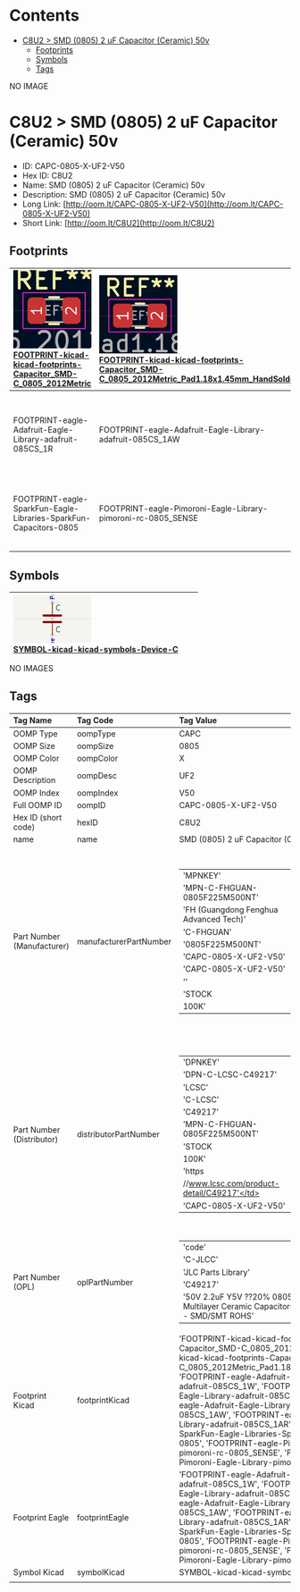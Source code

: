



Contents
========

* [C8U2 > SMD (0805) 2 uF Capacitor (Ceramic) 50v](#c8u2--smd-0805-2-uf-capacitor-ceramic-50v)
	* [Footprints](#footprints)
	* [Symbols](#symbols)
	* [Tags](#tags)
  
NO IMAGE  
# C8U2 > SMD (0805) 2 uF Capacitor (Ceramic) 50v

- ID: CAPC-0805-X-UF2-V50
- Hex ID: C8U2
- Name: SMD (0805) 2 uF Capacitor (Ceramic) 50v
- Description: SMD (0805) 2 uF Capacitor (Ceramic) 50v
- Long Link: [http://oom.lt/CAPC-0805-X-UF2-V50](http://oom.lt/CAPC-0805-X-UF2-V50)
- Short Link: [http://oom.lt/C8U2](http://oom.lt/C8U2)

## Footprints
  

|[![](https://raw.githubusercontent.com/oomlout/oomlout_OOMP_eda_V2/main/FOOTPRINT/kicad/kicad-footprints/Capacitor_SMD/C_0805_2012Metric/image_140.png)<br>FOOTPRINT-kicad-kicad-footprints-Capacitor_SMD-C_0805_2012Metric](https://github.com/oomlout/oomlout_OOMP_eda_V2/tree/main/FOOTPRINT/kicad/kicad-footprints/Capacitor_SMD/C_0805_2012Metric/)|[![](https://raw.githubusercontent.com/oomlout/oomlout_OOMP_eda_V2/main/FOOTPRINT/kicad/kicad-footprints/Capacitor_SMD/C_0805_2012Metric_Pad1.18x1.45mm_HandSolder/image_140.png)<br>FOOTPRINT-kicad-kicad-footprints-Capacitor_SMD-C_0805_2012Metric_Pad1.18x1.45mm_HandSolder](https://github.com/oomlout/oomlout_OOMP_eda_V2/tree/main/FOOTPRINT/kicad/kicad-footprints/Capacitor_SMD/C_0805_2012Metric_Pad1.18x1.45mm_HandSolder/)|![]()<br>FOOTPRINT-eagle-Adafruit-Eagle-Library-adafruit-085CS_1W|
| :--- | :--- | :--- |
|![]()<br>FOOTPRINT-eagle-Adafruit-Eagle-Library-adafruit-085CS_1R|![]()<br>FOOTPRINT-eagle-Adafruit-Eagle-Library-adafruit-085CS_1AW|![]()<br>FOOTPRINT-eagle-Adafruit-Eagle-Library-adafruit-085CS_1AR|
|![]()<br>FOOTPRINT-eagle-SparkFun-Eagle-Libraries-SparkFun-Capacitors-0805|![]()<br>FOOTPRINT-eagle-Pimoroni-Eagle-Library-pimoroni-rc-0805_SENSE|![]()<br>FOOTPRINT-eagle-Pimoroni-Eagle-Library-pimoroni-rc-0805|
||||

## Symbols
  

|[![](https://raw.githubusercontent.com/oomlout/oomlout_OOMP_eda_V2/main/SYMBOL/kicad/kicad-symbols/Device/C/image_140.png)<br>SYMBOL-kicad-kicad-symbols-Device-C](https://github.com/oomlout/oomlout_OOMP_eda_V2/tree/main/SYMBOL/kicad/kicad-symbols/Device/C/)|||
| :--- | :--- | :--- |
  
NO IMAGES  
## Tags
  

|Tag Name|Tag Code|Tag Value|
| :--- | :--- | :--- |
|OOMP Type|oompType|CAPC|
|OOMP Size|oompSize|0805|
|OOMP Color|oompColor|X|
|OOMP Description|oompDesc|UF2|
|OOMP Index|oompIndex|V50|
|Full OOMP ID|oompID|CAPC-0805-X-UF2-V50|
|Hex ID (short code)|hexID|C8U2|
|name|name|SMD (0805) 2 uF Capacitor (Ceramic) 50v|
|Part Number (Manufacturer)|manufacturerPartNumber|<table><tr><td>'MPNKEY'</td></tr><tr><td> 'MPN-C-FHGUAN-0805F225M500NT'</td><td> 'MANUFACTURER'</td></tr><tr><td> 'FH (Guangdong Fenghua Advanced Tech)'</td><td> 'MANUCODE'</td></tr><tr><td> 'C-FHGUAN'</td><td> 'MPN'</td></tr><tr><td> '0805F225M500NT'</td><td> 'OOMPIDPARTIAL'</td></tr><tr><td> 'CAPC-0805-X-UF2-V50'</td><td> 'OOMPID'</td></tr><tr><td> 'CAPC-0805-X-UF2-V50'</td><td> 'LINK'</td></tr><tr><td> ''</td><td> 'tags'</td></tr><tr><td> 'STOCK</td></tr><tr><td>100K'</td></tr></table></td><td> <table><tr><td>'MPNKEY'</td></tr><tr><td> 'MPN-C-MURATA-GRM21BR61H225KA73L'</td><td> 'MANUFACTURER'</td></tr><tr><td> 'Murata Electronics'</td><td> 'MANUCODE'</td></tr><tr><td> 'C-MURATA'</td><td> 'MPN'</td></tr><tr><td> 'GRM21BR61H225KA73L'</td><td> 'OOMPIDPARTIAL'</td></tr><tr><td> 'CAPC-0805-X-UF2-V50'</td><td> 'OOMPID'</td></tr><tr><td> 'CAPC-0805-X-UF2-V50'</td><td> 'LINK'</td></tr><tr><td> ''</td><td> 'tags'</td></tr><tr><td> </td></tr></table></td><td> <table><tr><td>'MPNKEY'</td></tr><tr><td> 'MPN-C-FHGUAN-0805X225K500NT'</td><td> 'MANUFACTURER'</td></tr><tr><td> 'FH (Guangdong Fenghua Advanced Tech)'</td><td> 'MANUCODE'</td></tr><tr><td> 'C-FHGUAN'</td><td> 'MPN'</td></tr><tr><td> '0805X225K500NT'</td><td> 'OOMPIDPARTIAL'</td></tr><tr><td> 'CAPC-0805-X-UF2-V50'</td><td> 'OOMPID'</td></tr><tr><td> 'CAPC-0805-X-UF2-V50'</td><td> 'LINK'</td></tr><tr><td> ''</td><td> 'tags'</td></tr><tr><td> 'STOCK</td></tr><tr><td>1K'</td></tr></table></td><td> <table><tr><td>'MPNKEY'</td></tr><tr><td> 'MPN-C-YAGEO-CC0805KKX7R9BB225'</td><td> 'MANUFACTURER'</td></tr><tr><td> 'YAGEO'</td><td> 'MANUCODE'</td></tr><tr><td> 'C-YAGEO'</td><td> 'MPN'</td></tr><tr><td> 'CC0805KKX7R9BB225'</td><td> 'OOMPIDPARTIAL'</td></tr><tr><td> 'CAPC-0805-X-UF2-V50'</td><td> 'OOMPID'</td></tr><tr><td> 'CAPC-0805-X-UF2-V50'</td><td> 'LINK'</td></tr><tr><td> ''</td><td> 'tags'</td></tr><tr><td> 'STOCK</td></tr><tr><td>10K'</td></tr></table></td><td> <table><tr><td>'MPNKEY'</td></tr><tr><td> 'MPN-C-MURATA-GRT21BR61H225KE13L'</td><td> 'MANUFACTURER'</td></tr><tr><td> 'Murata Electronics'</td><td> 'MANUCODE'</td></tr><tr><td> 'C-MURATA'</td><td> 'MPN'</td></tr><tr><td> 'GRT21BR61H225KE13L'</td><td> 'OOMPIDPARTIAL'</td></tr><tr><td> 'CAPC-0805-X-UF2-V50'</td><td> 'OOMPID'</td></tr><tr><td> 'CAPC-0805-X-UF2-V50'</td><td> 'LINK'</td></tr><tr><td> ''</td><td> 'tags'</td></tr><tr><td> </td></tr></table></td><td> <table><tr><td>'MPNKEY'</td></tr><tr><td> 'MPN-C-SAMSUN-CL21A225KB9LNNC'</td><td> 'MANUFACTURER'</td></tr><tr><td> 'Samsung Electro-Mechanics'</td><td> 'MANUCODE'</td></tr><tr><td> 'C-SAMSUN'</td><td> 'MPN'</td></tr><tr><td> 'CL21A225KB9LNNC'</td><td> 'OOMPIDPARTIAL'</td></tr><tr><td> 'CAPC-0805-X-UF2-V50'</td><td> 'OOMPID'</td></tr><tr><td> 'CAPC-0805-X-UF2-V50'</td><td> 'LINK'</td></tr><tr><td> ''</td><td> 'tags'</td></tr><tr><td> 'STOCK</td></tr><tr><td>1K'</td></tr></table></td><td> <table><tr><td>'MPNKEY'</td></tr><tr><td> 'MPN-C-MURATA-GRM219R61H225KE15D'</td><td> 'MANUFACTURER'</td></tr><tr><td> 'Murata Electronics'</td><td> 'MANUCODE'</td></tr><tr><td> 'C-MURATA'</td><td> 'MPN'</td></tr><tr><td> 'GRM219R61H225KE15D'</td><td> 'OOMPIDPARTIAL'</td></tr><tr><td> 'CAPC-0805-X-UF2-V50'</td><td> 'OOMPID'</td></tr><tr><td> 'CAPC-0805-X-UF2-V50'</td><td> 'LINK'</td></tr><tr><td> ''</td><td> 'tags'</td></tr><tr><td> 'STOCK</td></tr><tr><td>1K'</td></tr></table></td><td> <table><tr><td>'MPNKEY'</td></tr><tr><td> 'MPN-C-SAMSUN-CL21A225KBFNNNE'</td><td> 'MANUFACTURER'</td></tr><tr><td> 'Samsung Electro-Mechanics'</td><td> 'MANUCODE'</td></tr><tr><td> 'C-SAMSUN'</td><td> 'MPN'</td></tr><tr><td> 'CL21A225KBFNNNE'</td><td> 'OOMPIDPARTIAL'</td></tr><tr><td> 'CAPC-0805-X-UF2-V50'</td><td> 'OOMPID'</td></tr><tr><td> 'CAPC-0805-X-UF2-V50'</td><td> 'LINK'</td></tr><tr><td> ''</td><td> 'tags'</td></tr><tr><td> 'STOCK</td></tr><tr><td>1K'</td></tr></table></td><td> <table><tr><td>'MPNKEY'</td></tr><tr><td> 'MPN-C-YAGEO-CC0805KKX5R9BB225'</td><td> 'MANUFACTURER'</td></tr><tr><td> 'YAGEO'</td><td> 'MANUCODE'</td></tr><tr><td> 'C-YAGEO'</td><td> 'MPN'</td></tr><tr><td> 'CC0805KKX5R9BB225'</td><td> 'OOMPIDPARTIAL'</td></tr><tr><td> 'CAPC-0805-X-UF2-V50'</td><td> 'OOMPID'</td></tr><tr><td> 'CAPC-0805-X-UF2-V50'</td><td> 'LINK'</td></tr><tr><td> ''</td><td> 'tags'</td></tr><tr><td> 'STOCK</td></tr><tr><td>1K'</td></tr></table></td><td> <table><tr><td>'MPNKEY'</td></tr><tr><td> 'MPN-C-TAIYOY-UMK212ABJ225KG-T'</td><td> 'MANUFACTURER'</td></tr><tr><td> 'Taiyo Yuden'</td><td> 'MANUCODE'</td></tr><tr><td> 'C-TAIYOY'</td><td> 'MPN'</td></tr><tr><td> 'UMK212ABJ225KG-T'</td><td> 'OOMPIDPARTIAL'</td></tr><tr><td> 'CAPC-0805-X-UF2-V50'</td><td> 'OOMPID'</td></tr><tr><td> 'CAPC-0805-X-UF2-V50'</td><td> 'LINK'</td></tr><tr><td> ''</td><td> 'tags'</td></tr><tr><td> 'STOCK</td></tr><tr><td>1K'</td></tr></table></td><td> <table><tr><td>'MPNKEY'</td></tr><tr><td> 'MPN-C-TDK-CGA4J3X7R1H225KT000N'</td><td> 'MANUFACTURER'</td></tr><tr><td> 'TDK'</td><td> 'MANUCODE'</td></tr><tr><td> 'C-TDK'</td><td> 'MPN'</td></tr><tr><td> 'CGA4J3X7R1H225KT000N'</td><td> 'OOMPIDPARTIAL'</td></tr><tr><td> 'CAPC-0805-X-UF2-V50'</td><td> 'OOMPID'</td></tr><tr><td> 'CAPC-0805-X-UF2-V50'</td><td> 'LINK'</td></tr><tr><td> ''</td><td> 'tags'</td></tr><tr><td> 'STOCK</td></tr><tr><td>10K'</td></tr></table></td><td> <table><tr><td>'MPNKEY'</td></tr><tr><td> 'MPN-C-TDK-C2012X5R1H225KT000N'</td><td> 'MANUFACTURER'</td></tr><tr><td> 'TDK'</td><td> 'MANUCODE'</td></tr><tr><td> 'C-TDK'</td><td> 'MPN'</td></tr><tr><td> 'C2012X5R1H225KT000N'</td><td> 'OOMPIDPARTIAL'</td></tr><tr><td> 'CAPC-0805-X-UF2-V50'</td><td> 'OOMPID'</td></tr><tr><td> 'CAPC-0805-X-UF2-V50'</td><td> 'LINK'</td></tr><tr><td> ''</td><td> 'tags'</td></tr><tr><td> </td></tr></table></td><td> <table><tr><td>'MPNKEY'</td></tr><tr><td> 'MPN-C-TDK-C2012X7R1H225KT000E'</td><td> 'MANUFACTURER'</td></tr><tr><td> 'TDK'</td><td> 'MANUCODE'</td></tr><tr><td> 'C-TDK'</td><td> 'MPN'</td></tr><tr><td> 'C2012X7R1H225KT000E'</td><td> 'OOMPIDPARTIAL'</td></tr><tr><td> 'CAPC-0805-X-UF2-V50'</td><td> 'OOMPID'</td></tr><tr><td> 'CAPC-0805-X-UF2-V50'</td><td> 'LINK'</td></tr><tr><td> ''</td><td> 'tags'</td></tr><tr><td> </td></tr></table></td><td> <table><tr><td>'MPNKEY'</td></tr><tr><td> 'MPN-C-TAIYOY-UMK212BB7225KG-T'</td><td> 'MANUFACTURER'</td></tr><tr><td> 'Taiyo Yuden'</td><td> 'MANUCODE'</td></tr><tr><td> 'C-TAIYOY'</td><td> 'MPN'</td></tr><tr><td> 'UMK212BB7225KG-T'</td><td> 'OOMPIDPARTIAL'</td></tr><tr><td> 'CAPC-0805-X-UF2-V50'</td><td> 'OOMPID'</td></tr><tr><td> 'CAPC-0805-X-UF2-V50'</td><td> 'LINK'</td></tr><tr><td> ''</td><td> 'tags'</td></tr><tr><td> 'STOCK</td></tr><tr><td>1K'</td></tr></table></td><td> <table><tr><td>'MPNKEY'</td></tr><tr><td> 'MPN-C-SAMSUN-CL21A225KBQNNNE'</td><td> 'MANUFACTURER'</td></tr><tr><td> 'Samsung Electro-Mechanics'</td><td> 'MANUCODE'</td></tr><tr><td> 'C-SAMSUN'</td><td> 'MPN'</td></tr><tr><td> 'CL21A225KBQNNNE'</td><td> 'OOMPIDPARTIAL'</td></tr><tr><td> 'CAPC-0805-X-UF2-V50'</td><td> 'OOMPID'</td></tr><tr><td> 'CAPC-0805-X-UF2-V50'</td><td> 'LINK'</td></tr><tr><td> ''</td><td> 'tags'</td></tr><tr><td> 'STOCK</td></tr><tr><td>100K'</td></tr></table></td><td> <table><tr><td>'MPNKEY'</td></tr><tr><td> 'MPN-C-MURATA-GRM219B31H225KE15D'</td><td> 'MANUFACTURER'</td></tr><tr><td> 'Murata Electronics'</td><td> 'MANUCODE'</td></tr><tr><td> 'C-MURATA'</td><td> 'MPN'</td></tr><tr><td> 'GRM219B31H225KE15D'</td><td> 'OOMPIDPARTIAL'</td></tr><tr><td> 'CAPC-0805-X-UF2-V50'</td><td> 'OOMPID'</td></tr><tr><td> 'CAPC-0805-X-UF2-V50'</td><td> 'LINK'</td></tr><tr><td> ''</td><td> 'tags'</td></tr><tr><td> </td></tr></table></td><td> <table><tr><td>'MPNKEY'</td></tr><tr><td> 'MPN-C-SANYEA-C0805X5R225K500NT'</td><td> 'MANUFACTURER'</td></tr><tr><td> 'SANYEAR'</td><td> 'MANUCODE'</td></tr><tr><td> 'C-SANYEA'</td><td> 'MPN'</td></tr><tr><td> 'C0805X5R225K500NT'</td><td> 'OOMPIDPARTIAL'</td></tr><tr><td> 'CAPC-0805-X-UF2-V50'</td><td> 'OOMPID'</td></tr><tr><td> 'CAPC-0805-X-UF2-V50'</td><td> 'LINK'</td></tr><tr><td> ''</td><td> 'tags'</td></tr><tr><td> </td></tr></table></td><td> <table><tr><td>'MPNKEY'</td></tr><tr><td> 'MPN-C-TDK-C2012X7R1H225KT000S'</td><td> 'MANUFACTURER'</td></tr><tr><td> 'TDK'</td><td> 'MANUCODE'</td></tr><tr><td> 'C-TDK'</td><td> 'MPN'</td></tr><tr><td> 'C2012X7R1H225KT000S'</td><td> 'OOMPIDPARTIAL'</td></tr><tr><td> 'CAPC-0805-X-UF2-V50'</td><td> 'OOMPID'</td></tr><tr><td> 'CAPC-0805-X-UF2-V50'</td><td> 'LINK'</td></tr><tr><td> ''</td><td> 'tags'</td></tr><tr><td> </td></tr></table></td><td> <table><tr><td>'MPNKEY'</td></tr><tr><td> 'MPN-C-SAMWHA-CS2012X5R225K500NRE'</td><td> 'MANUFACTURER'</td></tr><tr><td> 'Samwha Capacitor'</td><td> 'MANUCODE'</td></tr><tr><td> 'C-SAMWHA'</td><td> 'MPN'</td></tr><tr><td> 'CS2012X5R225K500NRE'</td><td> 'OOMPIDPARTIAL'</td></tr><tr><td> 'CAPC-0805-X-UF2-V50'</td><td> 'OOMPID'</td></tr><tr><td> 'CAPC-0805-X-UF2-V50'</td><td> 'LINK'</td></tr><tr><td> ''</td><td> 'tags'</td></tr><tr><td> 'STOCK</td></tr><tr><td>100K'</td></tr></table></td><td> <table><tr><td>'MPNKEY'</td></tr><tr><td> 'MPN-C-SAMSUN-CL21A225MBFNNNE'</td><td> 'MANUFACTURER'</td></tr><tr><td> 'Samsung Electro-Mechanics'</td><td> 'MANUCODE'</td></tr><tr><td> 'C-SAMSUN'</td><td> 'MPN'</td></tr><tr><td> 'CL21A225MBFNNNE'</td><td> 'OOMPIDPARTIAL'</td></tr><tr><td> 'CAPC-0805-X-UF2-V50'</td><td> 'OOMPID'</td></tr><tr><td> 'CAPC-0805-X-UF2-V50'</td><td> 'LINK'</td></tr><tr><td> ''</td><td> 'tags'</td></tr><tr><td> </td></tr></table></td><td> <table><tr><td>'MPNKEY'</td></tr><tr><td> 'MPN-C-TDK-C2012X5R1H225KT0J0N'</td><td> 'MANUFACTURER'</td></tr><tr><td> 'TDK'</td><td> 'MANUCODE'</td></tr><tr><td> 'C-TDK'</td><td> 'MPN'</td></tr><tr><td> 'C2012X5R1H225KT0J0N'</td><td> 'OOMPIDPARTIAL'</td></tr><tr><td> 'CAPC-0805-X-UF2-V50'</td><td> 'OOMPID'</td></tr><tr><td> 'CAPC-0805-X-UF2-V50'</td><td> 'LINK'</td></tr><tr><td> ''</td><td> 'tags'</td></tr><tr><td> 'STOCK</td></tr><tr><td>1K'</td></tr></table></td><td> <table><tr><td>'MPNKEY'</td></tr><tr><td> 'MPN-C-FHGUAN-0805B225K500NT'</td><td> 'MANUFACTURER'</td></tr><tr><td> 'FH (Guangdong Fenghua Advanced Tech)'</td><td> 'MANUCODE'</td></tr><tr><td> 'C-FHGUAN'</td><td> 'MPN'</td></tr><tr><td> '0805B225K500NT'</td><td> 'OOMPIDPARTIAL'</td></tr><tr><td> 'CAPC-0805-X-UF2-V50'</td><td> 'OOMPID'</td></tr><tr><td> 'CAPC-0805-X-UF2-V50'</td><td> 'LINK'</td></tr><tr><td> ''</td><td> 'tags'</td></tr><tr><td> </td></tr></table></td><td> <table><tr><td>'MPNKEY'</td></tr><tr><td> 'MPN-C-SAMSUN-CL21B225KBYNNNE'</td><td> 'MANUFACTURER'</td></tr><tr><td> 'Samsung Electro-Mechanics'</td><td> 'MANUCODE'</td></tr><tr><td> 'C-SAMSUN'</td><td> 'MPN'</td></tr><tr><td> 'CL21B225KBYNNNE'</td><td> 'OOMPIDPARTIAL'</td></tr><tr><td> 'CAPC-0805-X-UF2-V50'</td><td> 'OOMPID'</td></tr><tr><td> 'CAPC-0805-X-UF2-V50'</td><td> 'LINK'</td></tr><tr><td> ''</td><td> 'tags'</td></tr><tr><td> 'STOCK</td></tr><tr><td>1K'</td></tr></table>|
|Part Number (Distributor)|distributorPartNumber|<table><tr><td>'DPNKEY'</td></tr><tr><td> 'DPN-C-LCSC-C49217'</td><td> 'DISTRIBUTOR'</td></tr><tr><td> 'LCSC'</td><td> 'DISTRCODE'</td></tr><tr><td> 'C-LCSC'</td><td> 'DPN'</td></tr><tr><td> 'C49217'</td><td> 'MPN'</td></tr><tr><td> 'MPN-C-FHGUAN-0805F225M500NT'</td><td> 'TAGS'</td></tr><tr><td> 'STOCK</td></tr><tr><td>100K'</td><td> 'LINK'</td></tr><tr><td> 'https</td></tr><tr><td>//www.lcsc.com/product-detail/C49217'</td><td> 'OOMPID'</td></tr><tr><td> 'CAPC-0805-X-UF2-V50'</td></tr></table></td><td> <table><tr><td>'DPNKEY'</td></tr><tr><td> 'DPN-C-LCSC-C77078'</td><td> 'DISTRIBUTOR'</td></tr><tr><td> 'LCSC'</td><td> 'DISTRCODE'</td></tr><tr><td> 'C-LCSC'</td><td> 'DPN'</td></tr><tr><td> 'C77078'</td><td> 'MPN'</td></tr><tr><td> 'MPN-C-MURATA-GRM21BR61H225KA73L'</td><td> 'TAGS'</td></tr><tr><td> </td><td> 'LINK'</td></tr><tr><td> 'https</td></tr><tr><td>//www.lcsc.com/product-detail/C77078'</td><td> 'OOMPID'</td></tr><tr><td> 'CAPC-0805-X-UF2-V50'</td></tr></table></td><td> <table><tr><td>'DPNKEY'</td></tr><tr><td> 'DPN-C-LCSC-C108719'</td><td> 'DISTRIBUTOR'</td></tr><tr><td> 'LCSC'</td><td> 'DISTRCODE'</td></tr><tr><td> 'C-LCSC'</td><td> 'DPN'</td></tr><tr><td> 'C108719'</td><td> 'MPN'</td></tr><tr><td> 'MPN-C-FHGUAN-0805X225K500NT'</td><td> 'TAGS'</td></tr><tr><td> 'STOCK</td></tr><tr><td>1K'</td><td> 'LINK'</td></tr><tr><td> 'https</td></tr><tr><td>//www.lcsc.com/product-detail/C108719'</td><td> 'OOMPID'</td></tr><tr><td> 'CAPC-0805-X-UF2-V50'</td></tr></table></td><td> <table><tr><td>'DPNKEY'</td></tr><tr><td> 'DPN-C-LCSC-C125847'</td><td> 'DISTRIBUTOR'</td></tr><tr><td> 'LCSC'</td><td> 'DISTRCODE'</td></tr><tr><td> 'C-LCSC'</td><td> 'DPN'</td></tr><tr><td> 'C125847'</td><td> 'MPN'</td></tr><tr><td> 'MPN-C-YAGEO-CC0805KKX7R9BB225'</td><td> 'TAGS'</td></tr><tr><td> 'STOCK</td></tr><tr><td>10K'</td><td> 'LINK'</td></tr><tr><td> 'https</td></tr><tr><td>//www.lcsc.com/product-detail/C125847'</td><td> 'OOMPID'</td></tr><tr><td> 'CAPC-0805-X-UF2-V50'</td></tr></table></td><td> <table><tr><td>'DPNKEY'</td></tr><tr><td> 'DPN-C-LCSC-C126634'</td><td> 'DISTRIBUTOR'</td></tr><tr><td> 'LCSC'</td><td> 'DISTRCODE'</td></tr><tr><td> 'C-LCSC'</td><td> 'DPN'</td></tr><tr><td> 'C126634'</td><td> 'MPN'</td></tr><tr><td> 'MPN-C-MURATA-GRT21BR61H225KE13L'</td><td> 'TAGS'</td></tr><tr><td> </td><td> 'LINK'</td></tr><tr><td> 'https</td></tr><tr><td>//www.lcsc.com/product-detail/C126634'</td><td> 'OOMPID'</td></tr><tr><td> 'CAPC-0805-X-UF2-V50'</td></tr></table></td><td> <table><tr><td>'DPNKEY'</td></tr><tr><td> 'DPN-C-LCSC-C159782'</td><td> 'DISTRIBUTOR'</td></tr><tr><td> 'LCSC'</td><td> 'DISTRCODE'</td></tr><tr><td> 'C-LCSC'</td><td> 'DPN'</td></tr><tr><td> 'C159782'</td><td> 'MPN'</td></tr><tr><td> 'MPN-C-SAMSUN-CL21A225KB9LNNC'</td><td> 'TAGS'</td></tr><tr><td> 'STOCK</td></tr><tr><td>1K'</td><td> 'LINK'</td></tr><tr><td> 'https</td></tr><tr><td>//www.lcsc.com/product-detail/C159782'</td><td> 'OOMPID'</td></tr><tr><td> 'CAPC-0805-X-UF2-V50'</td></tr></table></td><td> <table><tr><td>'DPNKEY'</td></tr><tr><td> 'DPN-C-LCSC-C162299'</td><td> 'DISTRIBUTOR'</td></tr><tr><td> 'LCSC'</td><td> 'DISTRCODE'</td></tr><tr><td> 'C-LCSC'</td><td> 'DPN'</td></tr><tr><td> 'C162299'</td><td> 'MPN'</td></tr><tr><td> 'MPN-C-MURATA-GRM219R61H225KE15D'</td><td> 'TAGS'</td></tr><tr><td> 'STOCK</td></tr><tr><td>1K'</td><td> 'LINK'</td></tr><tr><td> 'https</td></tr><tr><td>//www.lcsc.com/product-detail/C162299'</td><td> 'OOMPID'</td></tr><tr><td> 'CAPC-0805-X-UF2-V50'</td></tr></table></td><td> <table><tr><td>'DPNKEY'</td></tr><tr><td> 'DPN-C-LCSC-C307528'</td><td> 'DISTRIBUTOR'</td></tr><tr><td> 'LCSC'</td><td> 'DISTRCODE'</td></tr><tr><td> 'C-LCSC'</td><td> 'DPN'</td></tr><tr><td> 'C307528'</td><td> 'MPN'</td></tr><tr><td> 'MPN-C-SAMSUN-CL21A225KBFNNNE'</td><td> 'TAGS'</td></tr><tr><td> 'STOCK</td></tr><tr><td>1K'</td><td> 'LINK'</td></tr><tr><td> 'https</td></tr><tr><td>//www.lcsc.com/product-detail/C307528'</td><td> 'OOMPID'</td></tr><tr><td> 'CAPC-0805-X-UF2-V50'</td></tr></table></td><td> <table><tr><td>'DPNKEY'</td></tr><tr><td> 'DPN-C-LCSC-C326581'</td><td> 'DISTRIBUTOR'</td></tr><tr><td> 'LCSC'</td><td> 'DISTRCODE'</td></tr><tr><td> 'C-LCSC'</td><td> 'DPN'</td></tr><tr><td> 'C326581'</td><td> 'MPN'</td></tr><tr><td> 'MPN-C-YAGEO-CC0805KKX5R9BB225'</td><td> 'TAGS'</td></tr><tr><td> 'STOCK</td></tr><tr><td>1K'</td><td> 'LINK'</td></tr><tr><td> 'https</td></tr><tr><td>//www.lcsc.com/product-detail/C326581'</td><td> 'OOMPID'</td></tr><tr><td> 'CAPC-0805-X-UF2-V50'</td></tr></table></td><td> <table><tr><td>'DPNKEY'</td></tr><tr><td> 'DPN-C-LCSC-C337444'</td><td> 'DISTRIBUTOR'</td></tr><tr><td> 'LCSC'</td><td> 'DISTRCODE'</td></tr><tr><td> 'C-LCSC'</td><td> 'DPN'</td></tr><tr><td> 'C337444'</td><td> 'MPN'</td></tr><tr><td> 'MPN-C-TAIYOY-UMK212ABJ225KG-T'</td><td> 'TAGS'</td></tr><tr><td> 'STOCK</td></tr><tr><td>1K'</td><td> 'LINK'</td></tr><tr><td> 'https</td></tr><tr><td>//www.lcsc.com/product-detail/C337444'</td><td> 'OOMPID'</td></tr><tr><td> 'CAPC-0805-X-UF2-V50'</td></tr></table></td><td> <table><tr><td>'DPNKEY'</td></tr><tr><td> 'DPN-C-LCSC-C342737'</td><td> 'DISTRIBUTOR'</td></tr><tr><td> 'LCSC'</td><td> 'DISTRCODE'</td></tr><tr><td> 'C-LCSC'</td><td> 'DPN'</td></tr><tr><td> 'C342737'</td><td> 'MPN'</td></tr><tr><td> 'MPN-C-TDK-CGA4J3X7R1H225KT000N'</td><td> 'TAGS'</td></tr><tr><td> 'STOCK</td></tr><tr><td>10K'</td><td> 'LINK'</td></tr><tr><td> 'https</td></tr><tr><td>//www.lcsc.com/product-detail/C342737'</td><td> 'OOMPID'</td></tr><tr><td> 'CAPC-0805-X-UF2-V50'</td></tr></table></td><td> <table><tr><td>'DPNKEY'</td></tr><tr><td> 'DPN-C-LCSC-C342802'</td><td> 'DISTRIBUTOR'</td></tr><tr><td> 'LCSC'</td><td> 'DISTRCODE'</td></tr><tr><td> 'C-LCSC'</td><td> 'DPN'</td></tr><tr><td> 'C342802'</td><td> 'MPN'</td></tr><tr><td> 'MPN-C-TDK-C2012X5R1H225KT000N'</td><td> 'TAGS'</td></tr><tr><td> </td><td> 'LINK'</td></tr><tr><td> 'https</td></tr><tr><td>//www.lcsc.com/product-detail/C342802'</td><td> 'OOMPID'</td></tr><tr><td> 'CAPC-0805-X-UF2-V50'</td></tr></table></td><td> <table><tr><td>'DPNKEY'</td></tr><tr><td> 'DPN-C-LCSC-C342803'</td><td> 'DISTRIBUTOR'</td></tr><tr><td> 'LCSC'</td><td> 'DISTRCODE'</td></tr><tr><td> 'C-LCSC'</td><td> 'DPN'</td></tr><tr><td> 'C342803'</td><td> 'MPN'</td></tr><tr><td> 'MPN-C-TDK-C2012X7R1H225KT000E'</td><td> 'TAGS'</td></tr><tr><td> </td><td> 'LINK'</td></tr><tr><td> 'https</td></tr><tr><td>//www.lcsc.com/product-detail/C342803'</td><td> 'OOMPID'</td></tr><tr><td> 'CAPC-0805-X-UF2-V50'</td></tr></table></td><td> <table><tr><td>'DPNKEY'</td></tr><tr><td> 'DPN-C-LCSC-C348735'</td><td> 'DISTRIBUTOR'</td></tr><tr><td> 'LCSC'</td><td> 'DISTRCODE'</td></tr><tr><td> 'C-LCSC'</td><td> 'DPN'</td></tr><tr><td> 'C348735'</td><td> 'MPN'</td></tr><tr><td> 'MPN-C-TAIYOY-UMK212BB7225KG-T'</td><td> 'TAGS'</td></tr><tr><td> 'STOCK</td></tr><tr><td>1K'</td><td> 'LINK'</td></tr><tr><td> 'https</td></tr><tr><td>//www.lcsc.com/product-detail/C348735'</td><td> 'OOMPID'</td></tr><tr><td> 'CAPC-0805-X-UF2-V50'</td></tr></table></td><td> <table><tr><td>'DPNKEY'</td></tr><tr><td> 'DPN-C-LCSC-C377773'</td><td> 'DISTRIBUTOR'</td></tr><tr><td> 'LCSC'</td><td> 'DISTRCODE'</td></tr><tr><td> 'C-LCSC'</td><td> 'DPN'</td></tr><tr><td> 'C377773'</td><td> 'MPN'</td></tr><tr><td> 'MPN-C-SAMSUN-CL21A225KBQNNNE'</td><td> 'TAGS'</td></tr><tr><td> 'STOCK</td></tr><tr><td>100K'</td><td> 'LINK'</td></tr><tr><td> 'https</td></tr><tr><td>//www.lcsc.com/product-detail/C377773'</td><td> 'OOMPID'</td></tr><tr><td> 'CAPC-0805-X-UF2-V50'</td></tr></table></td><td> <table><tr><td>'DPNKEY'</td></tr><tr><td> 'DPN-C-LCSC-C415371'</td><td> 'DISTRIBUTOR'</td></tr><tr><td> 'LCSC'</td><td> 'DISTRCODE'</td></tr><tr><td> 'C-LCSC'</td><td> 'DPN'</td></tr><tr><td> 'C415371'</td><td> 'MPN'</td></tr><tr><td> 'MPN-C-MURATA-GRM219B31H225KE15D'</td><td> 'TAGS'</td></tr><tr><td> </td><td> 'LINK'</td></tr><tr><td> 'https</td></tr><tr><td>//www.lcsc.com/product-detail/C415371'</td><td> 'OOMPID'</td></tr><tr><td> 'CAPC-0805-X-UF2-V50'</td></tr></table></td><td> <table><tr><td>'DPNKEY'</td></tr><tr><td> 'DPN-C-LCSC-C466791'</td><td> 'DISTRIBUTOR'</td></tr><tr><td> 'LCSC'</td><td> 'DISTRCODE'</td></tr><tr><td> 'C-LCSC'</td><td> 'DPN'</td></tr><tr><td> 'C466791'</td><td> 'MPN'</td></tr><tr><td> 'MPN-C-SANYEA-C0805X5R225K500NT'</td><td> 'TAGS'</td></tr><tr><td> </td><td> 'LINK'</td></tr><tr><td> 'https</td></tr><tr><td>//www.lcsc.com/product-detail/C466791'</td><td> 'OOMPID'</td></tr><tr><td> 'CAPC-0805-X-UF2-V50'</td></tr></table></td><td> <table><tr><td>'DPNKEY'</td></tr><tr><td> 'DPN-C-LCSC-C508857'</td><td> 'DISTRIBUTOR'</td></tr><tr><td> 'LCSC'</td><td> 'DISTRCODE'</td></tr><tr><td> 'C-LCSC'</td><td> 'DPN'</td></tr><tr><td> 'C508857'</td><td> 'MPN'</td></tr><tr><td> 'MPN-C-TDK-C2012X7R1H225KT000S'</td><td> 'TAGS'</td></tr><tr><td> </td><td> 'LINK'</td></tr><tr><td> 'https</td></tr><tr><td>//www.lcsc.com/product-detail/C508857'</td><td> 'OOMPID'</td></tr><tr><td> 'CAPC-0805-X-UF2-V50'</td></tr></table></td><td> <table><tr><td>'DPNKEY'</td></tr><tr><td> 'DPN-C-LCSC-C513763'</td><td> 'DISTRIBUTOR'</td></tr><tr><td> 'LCSC'</td><td> 'DISTRCODE'</td></tr><tr><td> 'C-LCSC'</td><td> 'DPN'</td></tr><tr><td> 'C513763'</td><td> 'MPN'</td></tr><tr><td> 'MPN-C-SAMWHA-CS2012X5R225K500NRE'</td><td> 'TAGS'</td></tr><tr><td> 'STOCK</td></tr><tr><td>100K'</td><td> 'LINK'</td></tr><tr><td> 'https</td></tr><tr><td>//www.lcsc.com/product-detail/C513763'</td><td> 'OOMPID'</td></tr><tr><td> 'CAPC-0805-X-UF2-V50'</td></tr></table></td><td> <table><tr><td>'DPNKEY'</td></tr><tr><td> 'DPN-C-LCSC-C730456'</td><td> 'DISTRIBUTOR'</td></tr><tr><td> 'LCSC'</td><td> 'DISTRCODE'</td></tr><tr><td> 'C-LCSC'</td><td> 'DPN'</td></tr><tr><td> 'C730456'</td><td> 'MPN'</td></tr><tr><td> 'MPN-C-SAMSUN-CL21A225MBFNNNE'</td><td> 'TAGS'</td></tr><tr><td> </td><td> 'LINK'</td></tr><tr><td> 'https</td></tr><tr><td>//www.lcsc.com/product-detail/C730456'</td><td> 'OOMPID'</td></tr><tr><td> 'CAPC-0805-X-UF2-V50'</td></tr></table></td><td> <table><tr><td>'DPNKEY'</td></tr><tr><td> 'DPN-C-LCSC-C880703'</td><td> 'DISTRIBUTOR'</td></tr><tr><td> 'LCSC'</td><td> 'DISTRCODE'</td></tr><tr><td> 'C-LCSC'</td><td> 'DPN'</td></tr><tr><td> 'C880703'</td><td> 'MPN'</td></tr><tr><td> 'MPN-C-TDK-C2012X5R1H225KT0J0N'</td><td> 'TAGS'</td></tr><tr><td> 'STOCK</td></tr><tr><td>1K'</td><td> 'LINK'</td></tr><tr><td> 'https</td></tr><tr><td>//www.lcsc.com/product-detail/C880703'</td><td> 'OOMPID'</td></tr><tr><td> 'CAPC-0805-X-UF2-V50'</td></tr></table></td><td> <table><tr><td>'DPNKEY'</td></tr><tr><td> 'DPN-C-LCSC-C1322370'</td><td> 'DISTRIBUTOR'</td></tr><tr><td> 'LCSC'</td><td> 'DISTRCODE'</td></tr><tr><td> 'C-LCSC'</td><td> 'DPN'</td></tr><tr><td> 'C1322370'</td><td> 'MPN'</td></tr><tr><td> 'MPN-C-FHGUAN-0805B225K500NT'</td><td> 'TAGS'</td></tr><tr><td> </td><td> 'LINK'</td></tr><tr><td> 'https</td></tr><tr><td>//www.lcsc.com/product-detail/C1322370'</td><td> 'OOMPID'</td></tr><tr><td> 'CAPC-0805-X-UF2-V50'</td></tr></table></td><td> <table><tr><td>'DPNKEY'</td></tr><tr><td> 'DPN-C-LCSC-C2762602'</td><td> 'DISTRIBUTOR'</td></tr><tr><td> 'LCSC'</td><td> 'DISTRCODE'</td></tr><tr><td> 'C-LCSC'</td><td> 'DPN'</td></tr><tr><td> 'C2762602'</td><td> 'MPN'</td></tr><tr><td> 'MPN-C-SAMSUN-CL21B225KBYNNNE'</td><td> 'TAGS'</td></tr><tr><td> 'STOCK</td></tr><tr><td>1K'</td><td> 'LINK'</td></tr><tr><td> 'https</td></tr><tr><td>//www.lcsc.com/product-detail/C2762602'</td><td> 'OOMPID'</td></tr><tr><td> 'CAPC-0805-X-UF2-V50'</td></tr></table>|
|Part Number (OPL)|oplPartNumber|<table><tr><td>'code'</td></tr><tr><td> 'C-JLCC'</td><td> 'name'</td></tr><tr><td> 'JLC Parts Library'</td><td> 'partID'</td></tr><tr><td> 'C49217'</td><td> 'partName'</td></tr><tr><td> '50V 2.2uF Y5V ??20% 0805  Multilayer Ceramic Capacitors MLCC - SMD/SMT ROHS'</td></tr></table>|
|Footprint Kicad|footprintKicad|'FOOTPRINT-kicad-kicad-footprints-Capacitor_SMD-C_0805_2012Metric', 'FOOTPRINT-kicad-kicad-footprints-Capacitor_SMD-C_0805_2012Metric_Pad1.18x1.45mm_HandSolder', 'FOOTPRINT-eagle-Adafruit-Eagle-Library-adafruit-085CS_1W', 'FOOTPRINT-eagle-Adafruit-Eagle-Library-adafruit-085CS_1R', 'FOOTPRINT-eagle-Adafruit-Eagle-Library-adafruit-085CS_1AW', 'FOOTPRINT-eagle-Adafruit-Eagle-Library-adafruit-085CS_1AR', 'FOOTPRINT-eagle-SparkFun-Eagle-Libraries-SparkFun-Capacitors-0805', 'FOOTPRINT-eagle-Pimoroni-Eagle-Library-pimoroni-rc-0805_SENSE', 'FOOTPRINT-eagle-Pimoroni-Eagle-Library-pimoroni-rc-0805'|
|Footprint Eagle|footprintEagle|'FOOTPRINT-eagle-Adafruit-Eagle-Library-adafruit-085CS_1W', 'FOOTPRINT-eagle-Adafruit-Eagle-Library-adafruit-085CS_1R', 'FOOTPRINT-eagle-Adafruit-Eagle-Library-adafruit-085CS_1AW', 'FOOTPRINT-eagle-Adafruit-Eagle-Library-adafruit-085CS_1AR', 'FOOTPRINT-eagle-SparkFun-Eagle-Libraries-SparkFun-Capacitors-0805', 'FOOTPRINT-eagle-Pimoroni-Eagle-Library-pimoroni-rc-0805_SENSE', 'FOOTPRINT-eagle-Pimoroni-Eagle-Library-pimoroni-rc-0805'|
|Symbol Kicad|symbolKicad|SYMBOL-kicad-kicad-symbols-Device-C|
||||
